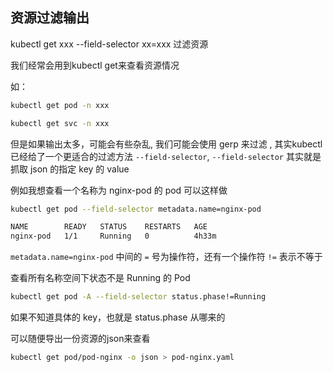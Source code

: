 ## 资源过滤输出



kubectl get xxx --field-selector  xx=xxx 过滤资源

我们经常会用到kubectl get来查看资源情况

如：

```bash
kubectl get pod -n xxx
```

```bash
kubectl get svc -n xxx
```

但是如果输出太多，可能会有些杂乱, 我们可能会使用 gerp 来过滤 , 其实kubectl已经给了一个更适合的过滤方法 `--field-selector`,  `--field-selector` 其实就是抓取 json 的指定 key 的 value



例如我想查看一个名称为 nginx-pod 的 pod 可以这样做

```bash
kubectl get pod --field-selector metadata.name=nginx-pod
```

```bash
NAME        READY   STATUS    RESTARTS   AGE
nginx-pod   1/1     Running   0          4h33m
```

`metadata.name=nginx-pod` 中间的 `=` 号为操作符，还有一个操作符 `!=` 表示不等于

查看所有名称空间下状态不是 Running 的 Pod

```bash
kubectl get pod -A --field-selector status.phase!=Running
```

如果不知道具体的 key，也就是 status.phase 从哪来的

可以随便导出一份资源的json来查看

```bash
kubectl get pod/pod-nginx -o json > pod-nginx.yaml
```

